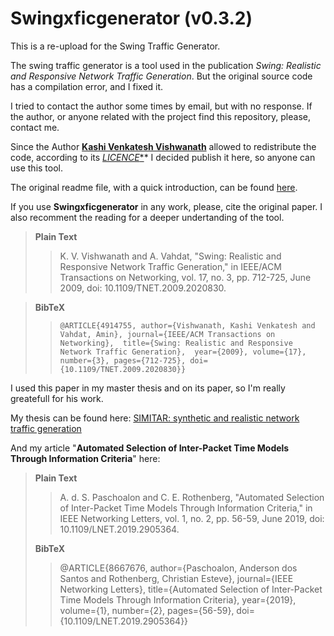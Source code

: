 # Swingxficgenerator (v0.3.2)


This is a re-upload for the Swing Traffic Generator. 

The swing traffic generator is a tool used in the publication *Swing: Realistic and Responsive Network Traffic Generation*. But the original source code has a compilation error, and I fixed it.

I tried to contact the author some times by email, but with no response. If the author, or anyone related with the project find this repository, please, contact me. 

Since the Author [**Kashi Venkatesh Vishwanath**](AUTHORS) allowed to redistribute the code, according to its [*LICENCE**](LICENSE)* I decided publish it here, so anyone can use this tool.

The original readme file, with a quick introduction, can be found [here](README).

If you use **Swingxficgenerator** in any work, please, cite the original paper. I also recomment the reading for a deeper undertanding of the tool.

> **Plain Text**
> > K. V. Vishwanath and A. Vahdat, "Swing: Realistic and Responsive Network Traffic Generation," in IEEE/ACM Transactions on Networking, vol. 17, no. 3, pp. 712-725, June 2009, doi: 10.1109/TNET.2009.2020830.

> **BibTeX**
>> `@ARTICLE{4914755,
  author={Vishwanath, Kashi Venkatesh and Vahdat, Amin},
  journal={IEEE/ACM Transactions on Networking}, 
  title={Swing: Realistic and Responsive Network Traffic Generation}, 
  year={2009},
  volume={17},
  number={3},
  pages={712-725},
  doi={10.1109/TNET.2009.2020830}}`


I used this paper in my master thesis and on its paper, so I'm really greatefull for his work. 


My thesis can be found here:
[SIMITAR: synthetic and realistic network traffic generation](http://repositorio.unicamp.br/acervo/detalhe/1090415?guid=1657351507677&returnUrl=%2fresultado%2flistar%3fguid%3d1657351507677%26quantidadePaginas%3d1%26codigoRegistro%3d1090415%231090415&i=1)

And my article "**Automated Selection of Inter-Packet Time Models Through Information Criteria**" here:

> **Plain Text**
>> A. d. S. Paschoalon and C. E. Rothenberg, "Automated Selection of Inter-Packet Time Models Through Information Criteria," in IEEE Networking Letters, vol. 1, no. 2, pp. 56-59, June 2019, doi: 10.1109/LNET.2019.2905364.
> 
>**BibTeX**
>> @ARTICLE{8667676,
  author={Paschoalon, Anderson dos Santos and Rothenberg, Christian Esteve},
  journal={IEEE Networking Letters}, 
  title={Automated Selection of Inter-Packet Time Models Through Information Criteria}, 
  year={2019},
  volume={1},
  number={2},
  pages={56-59},
  doi={10.1109/LNET.2019.2905364}}







